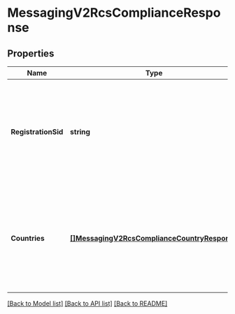 # MessagingV2RcsComplianceResponse

## Properties

Name | Type | Description | Notes
------------ | ------------- | ------------- | -------------
**RegistrationSid** | **string** | The default compliance registration SID (e.g., from CR-Google) that applies to all countries  unless overridden within the `countries` array.  |
**Countries** | [**[]MessagingV2RcsComplianceCountryResponse**](MessagingV2RcsComplianceCountryResponse.md) | A list of country-specific compliance details.  It consists of registration_sid, country iso code, country status and carriers information  |

[[Back to Model list]](../README.md#documentation-for-models) [[Back to API list]](../README.md#documentation-for-api-endpoints) [[Back to README]](../README.md)



